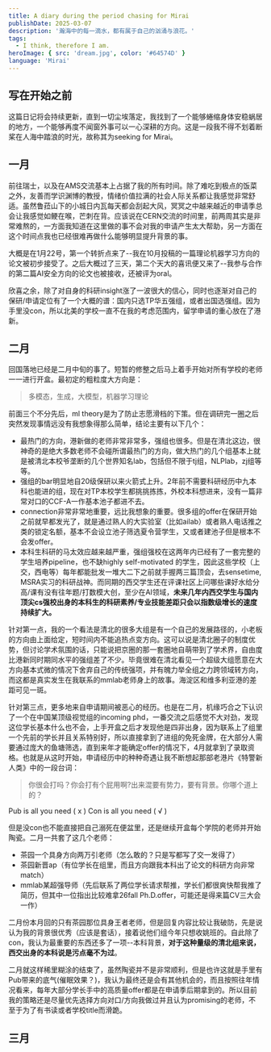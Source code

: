 ```yaml
---
title: A diary during the period chasing for Mirai
publishDate: 2025-03-07
description: '瀚海中的每一滴水，都有属于自己的汹涌与浪花。'
tags:
  - I think, therefore I am.
heroImage: { src: 'dream.jpg', color: '#64574D' }
language: 'Mirai'
---
```


## 写在开始之前
  这篇日记将会持续更新，直到一切尘埃落定，我找到了一个能够蜷缩身体安稳蜗居的地方，一个能够再度不闻窗外事可以一心深耕的方向。这是一段我不得不划着断桨在人海中踏浪的时光，故称其为seeking for Mirai。

## 一月
  前往瑞士，以及在AMS交流基本上占据了我的所有时间。除了难吃到极点的饭菜之外，友善而学识渊博的教授，情绪价值拉满的社会人际关系都让我感觉非常舒适。虽然鲁菈山下的小城日内瓦每天都会刮起大风，冥冥之中越来越近的申请季总会让我感觉如鲠在喉，芒刺在背。应该说在CERN交流的时间里，前两周其实是非常难熬的，一方面我知道在这里做的事不会对我的申请产生太大帮助，另一方面在这个时间点我也已经很难再做什么能够明显提升背景的事。

大概是在1月22号，第一个转折点来了--我在10月投稿的一篇理论机器学习方向的论文被初步接受了。之后大概过了三天，第二个天大的喜讯便又来了--我参与合作的第二篇AI安全方向的论文也被接收，还被评为oral。

欣喜之余，除了对自身的科研insight涨了一波很大的信心，同时也逐渐对自己的保研/申请定位有了一个大概的谱：国内只选TP华五强组，或者出国选强组。因为手里没con，所以北美的学校一直不在我的考虑范围内，留学申请的重心放在了港新。

## 二月
回国落地已经是二月中旬的事了。短暂的修整之后马上着手开始对所有学校的老师一一进行开盒。最初定的粗粒度大方向是：

>多模态，生成，大模型，机器学习理论

前面三个不分先后，ml theory是为了防止志愿滑档的下策。但在调研完一圈之后突然发现事情远没有我想象得那么简单，结论主要有以下几个：
- 最热门的方向，港新做的老师非常非常多，强组也很多。但是在清北这边，很神奇的是绝大多数老师不会碰所谓最热门的方向，做大热门的几个组基本上就是被清北本校爷垄断的几个世界知名lab，包括但不限于tj组，NLPlab，zj组等等。
- 强组的bar明显地自20级保研以来火箭式上升。2年前不需要科研经历中九本科也能进的组，现在对TP本校学生都挑挑拣拣，外校本科想进来，没有一篇非常对口的CCF-A一作基本池子都进不去。
- connection非常非常地重要，远比我想象的重要。很多组的offer在保研开始之前就早都发光了，就是通过熟人的大实验室（比如ailab）或者熟人电话推之类的锁定名额，基本不会设立池子筛选夏令营学生，又或者建池子但是根本不会发offer。
- 本科生科研的马太效应越来越严重，强组强校在这两年内已经有了一套完整的学生培养pipeline，也不缺highly self-motivated 的学生，因此这些学校（上交，西电等）每年都能批发一堆大二下之前就手握两三篇顶会，去sensetime, MSRA实习的科研战神。而同期的西交学生还在评课社区上问哪些课好水给分高/课有没有往年题/打数模大创，至少在AI领域，**未来几年内西交学生与国内顶尖cs强校出身的本科生的科研素养/专业技能差距只会以指数级增长的速度持续扩大。**

针对第一点，我的一个看法是清北的很多大组是有一个自己的发展路径的，小老板的方向由上面给定，短时间内不能追热点变方向。这可以说是清北圈子的制度优势，但讨论学术氛围的话，只能说把京圈的那一套圈地自萌带到了学术界，自由度比港新同时期同水平的强组差了不少。毕竟很难在清北看见一个超级大组愿意在大方向基本式微的情况下舍弃自己的传统强项，并有魄力举全组之力跨领域转方向，而这都是真实发生在我联系的mmlab老师身上的故事。海淀区和维多利亚港的差距可见一斑。

针对第三点，更多地来自申请期间被恶心的经历。也是在二月，机缘巧合之下认识了一个在中国某顶级视觉组的incoming phd，一番交流之后感觉不大对劲，发现这位学长基本什么也不会，上手开盒之后才发现他是四非出身，因为联系上了组里一个先前的学长并且关系特别好，所以直接拿到了进组的免死金牌，在大部分人需要通过庞大的鱼塘筛选，直到来年才能确定offer的情况下，4月就拿到了录取资格。也就是从这时开始，申请经历中的种种奇遇让我不断想起那部老港片《特警新人类》中的一段台词：

>你很会打吗？你会打有个屁用啊?出来混要有势力，要有背景。你哪个道上的？

Pub is all you need ( x )
Con is all you need ( √ )

但是没con也不能直接把自己溺死在便盆里，还是继续开盒每个学院的老师并开始陶瓷。二月一共套了这几个老师：
- 茶园一个具身方向两万引老师（怎么敢的？只是写都写了交一发得了）
- 茶园新晋ap（有位学长在组里，而且方向跟我本科出了论文的科研方向非常match）
- mmlab某超强导师（先后联系了两位学长请求帮推，学长们都很爽快帮我推了简历，但其中一位指出比较难拿26fall Ph.D.offer，可能还是得来篇CV三大会一作）

二月份本月回的只有茶园那位具身王者老师，但是回复内容比较让我破防，先是说认为我的背景很优秀（应该是套话），接着说他们组今年只想收姚班的。自此除了con，我认为最重要的东西还多了一项--本科背景，**对于这种量级的清北组来说，西交出身的本科说是污点毫不为过**。

二月就这样稀里糊涂的结束了，虽然陶瓷并不是非常顺利，但是也许这就是手里有Pub带来的底气(催眠效果？)，我认为最终还是会有其他机会的，而且按照往年情况看来，每年大部分学长手中的高质量offer都是在申请季后期拿到的。所以目前我的策略还是尽量优先选择方向对口/方向我做过并且认为promising的老师，不至于为了有书读或者学校title而滑跪。

## 三月